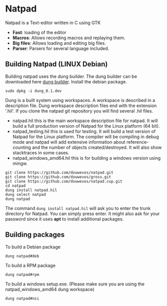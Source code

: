 # Natpad

Natpad is a Text-editor written in C using GTK

* **Fast**: loading of the editor
* **Macros**: Allows recording macros and replaying them.
* **Big files**: Allows loading and editing big files.
* **Parser**: Parsers for several language included.

## Building Natpad (LINUX Debian)

Building natpad uses the dung builder. The dung builder can be downloaded here [dung builder](https://github.com/douwevos/dung/releases/download/0.1/dung_0.1.deb). Install the debian package.

```
sudo dpkg -i dung_0.1.dev
```

Dung is a built system using workspaces. A workspace is described in a description file. Dung workspace description files end with the extension '.hil'. If you clone the natpad git repository you will find several .hil files. 

* natpad.hil this is the main workspace description file for natpad. It will build a full production version of Natpad for the Linux platform (64 bit).
* natpad_testing.hil this is used for testing. It will build a test version of Natpad for the Linux platform. The compiler will be compiling in debug mode and natpad will add extensive information about reference-counting and the number of objects created/destroyed. It will also show stacktraces in some cases.
* natpad_windows_amd64.hil this is for building a windows version using mingw. 

```
git clone https://github.com/douwevos/natpad.git
git clone https://github.com/douwevos/gross.git
git clone https://github.com/douwevos/natpad.cup.git 
cd natpad
dung install natpad.hil
dung select natpad
dung natpad
```

The command ```dung install natpad.hil``` will ask you to enter the trunk directory for Natpad. You can simply press enter. It might also ask for your password since it uses **apt** to install additional packages.

## Building packages

To build a Debian package

```
dung natpad#deb
```

To build a RPM package

```
dung natpad#rpm
```

To build a windows setup.exe. (Please make sure you are using the natpad_windows_amd64 dung workspace)

```
dung natpad#nsi
```

